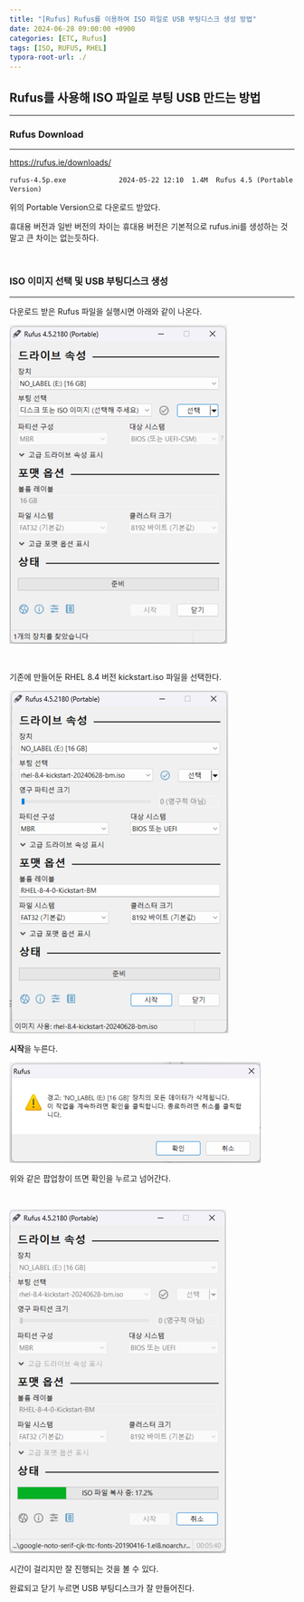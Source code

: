 ```yaml
---
title: "[Rufus] Rufus를 이용하여 ISO 파일로 USB 부팅디스크 생성 방법"
date: 2024-06-28 09:00:00 +0900
categories: [ETC, Rufus]
tags: [ISO, RUFUS, RHEL]
typora-root-url: ./
---
```




## **Rufus를 사용해 ISO 파일로 부팅 USB 만드는 방법**

---



### **Rufus Download**

---

<https://rufus.ie/downloads/>

```
rufus-4.5p.exe             2024-05-22 12:10  1.4M  Rufus 4.5 (Portable Version)
```

위의 Portable Version으로 다운로드 받았다.

휴대용 버전과 일반 버전의 차이는 휴대용 버전은 기본적으로 rufus.ini를 생성하는 것 말고 큰 차이는 없는듯하다.

<br/>

### **ISO 이미지 선택 및 USB 부팅디스크 생성**

---

다운로드 받은 Rufus 파일을 실행시면 아래와 같이 나온다.

![image-20240628102601201](/../assets/img/posts/2024-06-28-iso-usb/image-20240628102601201.png) 



<br/>

기존에 만들어둔 RHEL 8.4 버전 kickstart.iso 파일을 선택한다.

![image-20240628103614536](/../assets/img/posts/2024-06-28-iso-usb/image-20240628103614536.png)





**시작**을 누른다.

![image-20240730130609597](/../assets/img/posts/2024-06-28-Rufus-ISO-USB/image-20240730130609597.png)

위와 같은 팝업창이 뜨면 확인을 누르고 넘어간다.

<br/>

![image-20240628104030316](/../assets/img/posts/2024-06-28-iso-usb/image-20240628104030316.png)

시간이 걸리지만 잘 진행되는 것을 볼 수 있다.

완료되고 닫기 누르면 USB 부팅디스크가 잘 만들어진다.